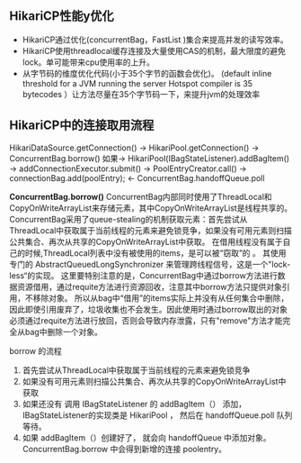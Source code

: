 ## HikariCP性能y优化

* HikariCP通过优化(concurrentBag，FastList )集合来提高并发的读写效率。
* HikariCP使用threadlocal缓存连接及大量使用CAS的机制，最大限度的避免lock。单可能带来cpu使用率的上升。
* 从字节码的维度优化代码(小于35个字节的函数会优化)。 (default inline threshold for a JVM running the server Hotspot compiler is 35 bytecodes ）让方法尽量在35个字节码一下，来提升jvm的处理效率


## HikariCP中的连接取用流程

HikariDataSource.getConnection()
    -> HikariPool.getConnection()
        -> ConcurrentBag.borrow() 
            如果-> HikariPool(IBagStateListener).addBagItem()
                -> addConnectionExecutor.submit()
                    -> PoolEntryCreator.call()
                        -> connectionBag.add(poolEntry);
        <- ConcurrentBag.handoffQueue.poll


 **ConcurrentBag.borrow()**
 ConcurrentBag内部同时使用了ThreadLocal和CopyOnWriteArrayList来存储元素，其中CopyOnWriteArrayList是线程共享的。
 ConcurrentBag采用了queue-stealing的机制获取元素：首先尝试从ThreadLocal中获取属于当前线程的元素来避免锁竞争，如果没有可用元素则扫描公共集合、再次从共享的CopyOnWriteArrayList中获取。
 在借用线程没有属于自己的时候,ThreadLocal列表中没有被使用的items，是可以被“窃取”的 。 
 其使用专门的 AbstractQueuedLongSynchronizer 来管理跨线程信号，这是一个"lock-less“的实现。 
 这里要特别注意的是，ConcurrentBag中通过borrow方法进行数据资源借用，通过requite方法进行资源回收，注意其中borrow方法只提供对象引用，不移除对象。
 所以从bag中“借用”的items实际上并没有从任何集合中删除，因此即使引用废弃了，垃圾收集也不会发生。因此使用时通过borrow取出的对象必须通过requite方法进行放回，否则会导致内存泄露，只有"remove"方法才能完全从bag中删除一个对象。


 borrow 的流程
 1. 首先尝试从ThreadLocal中获取属于当前线程的元素来避免锁竞争
 2. 如果没有可用元素则扫描公共集合、再次从共享的CopyOnWriteArrayList中获取
 3. 如果还没有 调用 IBagStateListener 的 addBagItem（） 添加，IBagStateListener的实现类是 HikariPool  ， 然后在 handoffQueue.poll 队列等待。  
 4. 如果 addBagItem（）创建好了， 就会向 handoffQueue 中添加对象。 ConcurrentBag.borrow 中会得到新增的连接 poolentry。








